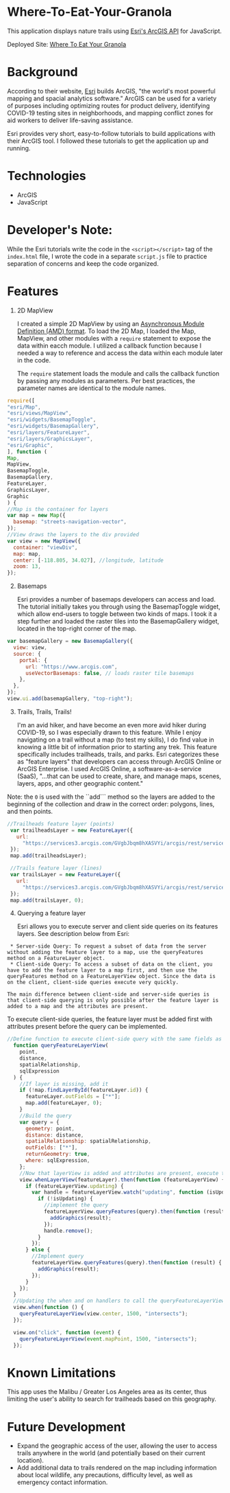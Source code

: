 # Where-To-Eat-Your-Granola
This application displays nature trails using [Esri's ArcGIS API](https://developers.arcgis.com) for JavaScript.

Deployed Site: [Where To Eat Your Granola](https://hikeandeatgranola.netlify.app/)

# Background
According to their website, [Esri](https://www.esri.com) builds ArcGIS, "the world's most powerful mapping and spacial analytics software." ArcGIS can be used for a variety of purposes including optimizing routes for product delivery, identifying COVID-19 testing sites in neighborhoods, and mapping conflict zones for aid workers to deliver life-saving assistance. 

Esri provides very short, easy-to-follow tutorials to build applications with their ArcGIS tool. I followed these tutorials to get the application up and running. 

# Technologies
* ArcGIS
* JavaScript

# Developer's Note:
While the Esri tutorials write the code in the ```<script></script>``` tag of the ```index.html``` file, I wrote the code in a separate ```script.js``` file to practice separation of concerns and keep the code organized.

# Features
1. 2D MapView
  
    I created a simple 2D MapView by using an [Asynchronous Module Definition (AMD) format](https://dojotoolkit.org/documentation/tutorials/1.10/modules/index.html). To load the 2D Map, I loaded the Map, MapView, and other modules with a ```require``` statement to expose the data within eacch module. I utilized a callback function because I needed a way to reference and access the data within each module later in the code. 

    The ```require``` statement loads the module and calls the callback function by passing any modules as parameters. Per best practices, the parameter names are identical to the module names.

  
  ```js
  require([
  "esri/Map",
  "esri/views/MapView",
  "esri/widgets/BasemapToggle",
  "esri/widgets/BasemapGallery",
  "esri/layers/FeatureLayer",
  "esri/layers/GraphicsLayer",
  "esri/Graphic",
], function (
  Map,
  MapView,
  BasemapToggle,
  BasemapGallery,
  FeatureLayer,
  GraphicsLayer,
  Graphic
) {
  //Map is the container for layers
  var map = new Map({
    basemap: "streets-navigation-vector",
  });
  //View draws the layers to the div provided
  var view = new MapView({
    container: "viewDiv",
    map: map,
    center: [-118.805, 34.027], //longitude, latitude
    zoom: 13,
  });
  ```
2. Basemaps
  
    Esri provides a number of basemaps developers can access and load. The tutorial initially takes you through using the BasemapToggle widget, which allow end-users to toggle between two kinds of maps. I took it a step further and loaded the raster tiles into the BasemapGallery widget, located in the top-right corner of the map.
  ```js 
  var basemapGallery = new BasemapGallery({
    view: view,
    source: {
      portal: {
        url: "https://www.arcgis.com",
        useVectorBasemaps: false, // loads raster tile basemaps
      },
    },
  });
  view.ui.add(basemapGallery, "top-right");
  ```
 3. Trails, Trails, Trails! 
 
    I'm an avid hiker, and have become an even more avid hiker during COVID-19, so I was especially drawn to this feature. While I enjoy navigating on a trail without a map (to test my skills), I do find value in knowing a little bit of information prior to starting any trek. This feature specifically includes trailheads, trails, and parks. Esri categorizes these as "feature layers" that developers can access through ArcGIS Online or ArcGIS Enterprise. I used ArcGIS Online, a software-as-a-service (SaaS), "...that can be used to create, share, and manage maps, scenes, layers, apps, and other geographic content."
 
 Note: the ```0``` is used with the ``add``` method so the layers are added to the beginning of the collection and draw in the correct order: polygons, lines, and then points.
 
 ```js 
 //Trailheads feature layer (points)
  var trailheadsLayer = new FeatureLayer({
    url:
      "https://services3.arcgis.com/GVgbJbqm8hXASVYi/arcgis/rest/services/Trailheads/FeatureServer/0",
  });
  map.add(trailheadsLayer);

  //Trails feature layer (lines)
  var trailsLayer = new FeatureLayer({
    url:
      "https://services3.arcgis.com/GVgbJbqm8hXASVYi/arcgis/rest/services/Trails/FeatureServer/0",
  });
  map.add(trailsLayer, 0);
  ```
 4. Querying a feature layer
 
    Esri allows you to execute server and client side queries on its features layers. See description below from Esri:
``` 
 * Server-side Query: To request a subset of data from the server without adding the feature layer to a map, use the queryFeatures method on a FeatureLayer object.
 * Client-side Query: To access a subset of data on the client, you have to add the feature layer to a map first, and then use the queryFeatures method on a FeatureLayerView object. Since the data is on the client, client-side queries execute very quickly.
 
The main difference between client-side and server-side queries is that client-side querying is only possible after the feature layer is added to a map and the attributes are present.
```

   To execute client-side queries, the feature layer must be added first with attributes present before the query can be implemented. 
```js
//Define function to execute client-side query with the same fields as the server-side query.
  function queryFeatureLayerView(
    point,
    distance,
    spatialRelationship,
    sqlExpression
  ) {
    //If layer is missing, add it
    if (!map.findLayerById(featureLayer.id)) {
      featureLayer.outFields = ["*"];
      map.add(featureLayer, 0);
    }
    //Build the query
    var query = {
      geometry: point,
      distance: distance,
      spatialRelationship: spatialRelationship,
      outFields: ["*"],
      returnGeometry: true,
      where: sqlExpression,
    };
    //Now that layerView is added and attributes are present, execute the client-side query.
    view.whenLayerView(featureLayer).then(function (featureLayerView) {
      if (featureLayerView.updating) {
        var handle = featureLayerView.watch("updating", function (isUpdating) {
          if (!isUpdating) {
            //implement the query
            featureLayerView.queryFeatures(query).then(function (result) {
              addGraphics(result);
            });
            handle.remove();
          }
        });
      } else {
        //Implement query
        featureLayerView.queryFeatures(query).then(function (result) {
          addGraphics(result);
        });
      }
    });
  }
  //Updating the when and on handlers to call the queryFeatureLayerView function with same parameters
  view.when(function () {
    queryFeatureLayerView(view.center, 1500, "intersects");
  });

  view.on("click", function (event) {
    queryFeatureLayerView(event.mapPoint, 1500, "intersects");
  });
  ```
  
 # Known Limitations
 This app uses the Malibu / Greater Los Angeles area as its center, thus limiting the user's ability to search for trailheads based on this geography.
 
 # Future Development
 * Expand the geographic access of the user, allowing the user to access trails anywhere in the world (and potentially based on their current location).
 * Add additional data to trails rendered on the map including information about local wildlife, any precautions, difficulty level, as well as emergency contact information.
